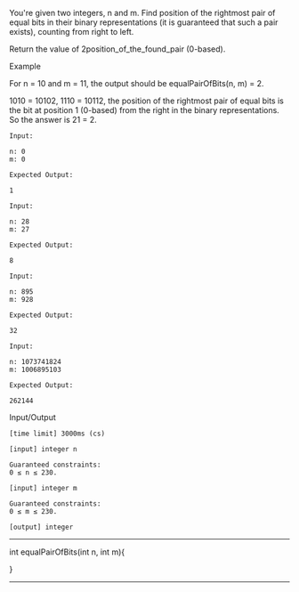You're given two integers, n and m. Find position of the rightmost pair of equal bits in their binary representations (it is guaranteed that such a pair exists), counting from right to left.

Return the value of 2position_of_the_found_pair (0-based).

Example

For n = 10 and m = 11, the output should be
equalPairOfBits(n, m) = 2.

1010 = 10102, 1110 = 10112, the position of the rightmost pair of equal bits is the bit at position 1 (0-based) from the right in the binary representations.
So the answer is 21 = 2.

    Input:

    n: 0
    m: 0

    Expected Output:

    1

    Input:

    n: 28
    m: 27

    Expected Output:

    8

    Input:

    n: 895
    m: 928

    Expected Output:

    32

    Input:

    n: 1073741824
    m: 1006895103

    Expected Output:

    262144

Input/Output

    [time limit] 3000ms (cs)

    [input] integer n

    Guaranteed constraints:
    0 ≤ n ≤ 230.

    [input] integer m

    Guaranteed constraints:
    0 ≤ m ≤ 230.

    [output] integer

********************************************************

int equalPairOfBits(int n, int m){


}

********************************************************
